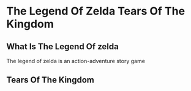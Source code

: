 # The Legend Of Zelda Tears Of The Kingdom
## What Is The Legend Of zelda
The legend of zelda is an action-adventure story game
## Tears Of The Kingdom
